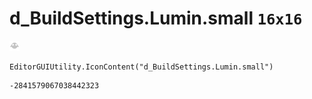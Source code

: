 # d_BuildSettings.Lumin.small `16x16`
<img src="/img/d_BuildSettings.Lumin.small.png" width=16 height=16>

``` CSharp
EditorGUIUtility.IconContent("d_BuildSettings.Lumin.small")
```
```
-2841579067038442323
```
